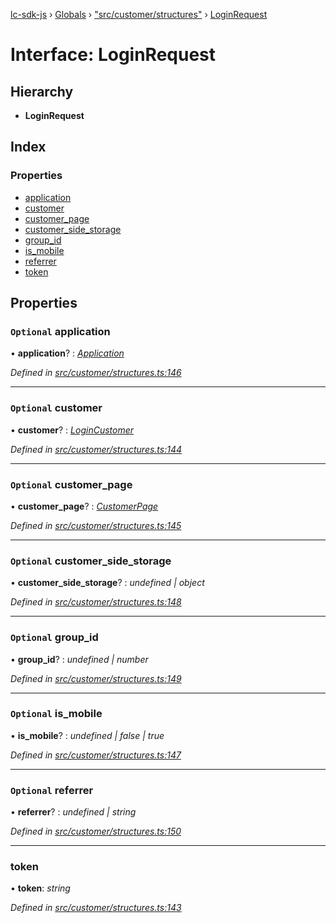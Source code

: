 [lc-sdk-js](../README.md) › [Globals](../globals.md) › ["src/customer/structures"](../modules/_src_customer_structures_.md) › [LoginRequest](_src_customer_structures_.loginrequest.md)

# Interface: LoginRequest

## Hierarchy

* **LoginRequest**

## Index

### Properties

* [application](_src_customer_structures_.loginrequest.md#optional-application)
* [customer](_src_customer_structures_.loginrequest.md#optional-customer)
* [customer_page](_src_customer_structures_.loginrequest.md#optional-customer_page)
* [customer_side_storage](_src_customer_structures_.loginrequest.md#optional-customer_side_storage)
* [group_id](_src_customer_structures_.loginrequest.md#optional-group_id)
* [is_mobile](_src_customer_structures_.loginrequest.md#optional-is_mobile)
* [referrer](_src_customer_structures_.loginrequest.md#optional-referrer)
* [token](_src_customer_structures_.loginrequest.md#token)

## Properties

### `Optional` application

• **application**? : *[Application](_src_customer_structures_.application.md)*

*Defined in [src/customer/structures.ts:146](https://github.com/livechat/lc-sdk-js/blob/5281c0a/src/customer/structures.ts#L146)*

___

### `Optional` customer

• **customer**? : *[LoginCustomer](_src_customer_structures_.logincustomer.md)*

*Defined in [src/customer/structures.ts:144](https://github.com/livechat/lc-sdk-js/blob/5281c0a/src/customer/structures.ts#L144)*

___

### `Optional` customer_page

• **customer_page**? : *[CustomerPage](_src_customer_structures_.customerpage.md)*

*Defined in [src/customer/structures.ts:145](https://github.com/livechat/lc-sdk-js/blob/5281c0a/src/customer/structures.ts#L145)*

___

### `Optional` customer_side_storage

• **customer_side_storage**? : *undefined | object*

*Defined in [src/customer/structures.ts:148](https://github.com/livechat/lc-sdk-js/blob/5281c0a/src/customer/structures.ts#L148)*

___

### `Optional` group_id

• **group_id**? : *undefined | number*

*Defined in [src/customer/structures.ts:149](https://github.com/livechat/lc-sdk-js/blob/5281c0a/src/customer/structures.ts#L149)*

___

### `Optional` is_mobile

• **is_mobile**? : *undefined | false | true*

*Defined in [src/customer/structures.ts:147](https://github.com/livechat/lc-sdk-js/blob/5281c0a/src/customer/structures.ts#L147)*

___

### `Optional` referrer

• **referrer**? : *undefined | string*

*Defined in [src/customer/structures.ts:150](https://github.com/livechat/lc-sdk-js/blob/5281c0a/src/customer/structures.ts#L150)*

___

###  token

• **token**: *string*

*Defined in [src/customer/structures.ts:143](https://github.com/livechat/lc-sdk-js/blob/5281c0a/src/customer/structures.ts#L143)*
